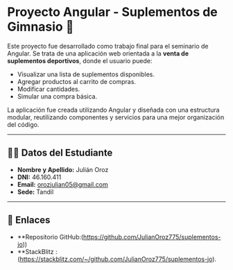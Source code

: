# Proyecto Angular - Suplementos de Gimnasio 💪

Este proyecto fue desarrollado como trabajo final para el seminario de Angular. Se trata de una aplicación web orientada a la **venta de suplementos deportivos**, donde el usuario puede:

- Visualizar una lista de suplementos disponibles.
- Agregar productos al carrito de compras.
- Modificar cantidades.
- Simular una compra básica.

La aplicación fue creada utilizando Angular y diseñada con una estructura modular, reutilizando componentes y servicios para una mejor organización del código.

---

## 🧑‍🎓 Datos del Estudiante

- **Nombre y Apellido:** Julián Oroz  
- **DNI:** 46.160.411  
- **Email:** orozjulian05@gmail.com  
- **Sede:** Tandil  

---

## 🔗 Enlaces

- **Repositorio GitHub:(https://github.com/JulianOroz775/suplementos-jo))  
- **StackBlitz : (https://stackblitz.com/~/github.com/JulianOroz775/suplementos-jo).

